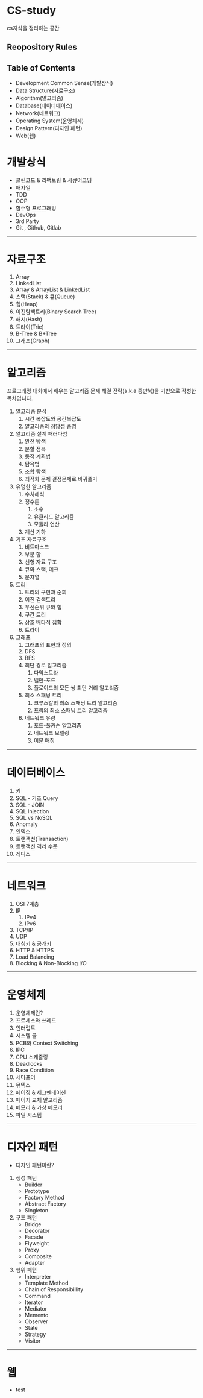 # CS-study

cs지식을 정리하는 공간

## Reopository Rules

## Table of Contents

- Development Common Sense(개발상식)
- Data Structure(자료구조)
- Algorithm(알고리즘)
- Database(데이터베이스)
- Network(네트워크)
- Operating System(운영체제)
- Design Pattern(디자인 패턴)
- Web(웹)

# 개발상식

- 클린코드 & 리팩토링 & 시큐어코딩
- 애자일
- TDD
- OOP
- 함수형 프로그래밍
- DevOps
- 3rd Party
- Git , Github, Gitlab

---

# 자료구조

1. Array
2. LinkedList
3. Array & ArrayList & LinkedList
4. 스택(Stack) & 큐(Queue)
5. 힙(Heap)
6. 이진탐색트리(Binary Search Tree)
7. 해시(Hash)
8. 트라이(Trie)
9. B-Tree & B+Tree
10. 그래프(Graph)
---

# 알고리즘

프로그래밍 대회에서 배우는 알고리즘 문제 해결 전략(a.k.a 종만북)을 기반으로 작성한 목차입니다.

1. 알고리즘 분석
   1. 시간 복잡도와 공간복잡도
   2. 알고리즘의 정당성 증명
2. 알고리즘 설계 패러다임
   1. 완전 탐색
   2. 분할 정복
   3. 동적 계획법
   4. 탐욕법
   5. 조합 탐색
   6. 최적화 문제 결정문제로 바꿔풀기
3. 유명한 알고리즘
   1. 수치해석
   2. 정수론
      1. 소수
      2. 유클리드 알고리즘
      3. 모듈라 연산
   3. 계산 기하
4. 기초 자료구조
   1. 비트마스크
   2. 부분 합
   3. 선형 자료 구조
   4. 큐와 스택, 데크
   5. 문자열
5. 트리
   1. 트리의 구현과 순회
   2. 이진 검색트리
   3. 우선순위 큐와 힙
   4. 구간 트리
   5. 상호 배타적 집합
   6. 트라이
6. 그래프
   1. 그래프의 표현과 정의
   2. DFS
   3. BFS
   4. 최단 경로 알고리즘
      1. 다익스트라
      2. 벨만-포드
      3. 플로이드의 모든 쌍 최단 거리 알고리즘
   5. 최소 스패닝 트리
      1. 크루스칼의 최소 스패닝 트리 알고리즘
      2. 프림의 최소 스패닝 트리 알고리즘
   6. 네트워크 유량
      1. 포드-풀커슨 알고리즘
      2. 네트워크 모델링
      3. 이분 매칭

---

# 데이터베이스

1. 키
2. SQL - 기초 Query
3. SQL - JOIN
4. SQL Injection
5. SQL vs NoSQL
6. Anomaly
7. 인덱스
8. 트랜잭션(Transaction)
9. 트랜잭션 격리 수준
10. 레디스

---

# 네트워크

1. OSI 7계층
2. IP
   1. IPv4
   2. IPv6
3. TCP/IP
4. UDP
5. 대칭키 & 공개키
6. HTTP & HTTPS
7. Load Balancing
8. Blocking & Non-Blocking I/O

---

# 운영체제

1. 운영체제란?
2. 프로세스와 쓰레드
3. 인터럽트
4. 시스템 콜
5. PCB와 Context Switching
6. IPC
7. CPU 스케줄링
8. Deadlocks
9. Race Condition
10. 세마포어
11. 뮤텍스
12. 페이징 & 세그멘테이션
13. 페이지 교체 알고리즘
14. 메모리 & 가상 메모리
15. 파일 시스템

---

# 디자인 패턴

- 디자인 패턴이란?

1. 생성 패턴
   - Builder
   - Prototype
   - Factory Method
   - Abstract Factory
   - Singleton
2. 구조 패턴
   - Bridge
   - Decorator
   - Facade
   - Flyweight
   - Proxy
   - Composite
   - Adapter
3. 행위 패턴
   - Interpreter
   - Template Method
   - Chain of Responsibillity
   - Command
   - Iterator
   - Mediator
   - Memento
   - Observer
   - State
   - Strategy
   - Visitor

---

# 웹

- test
